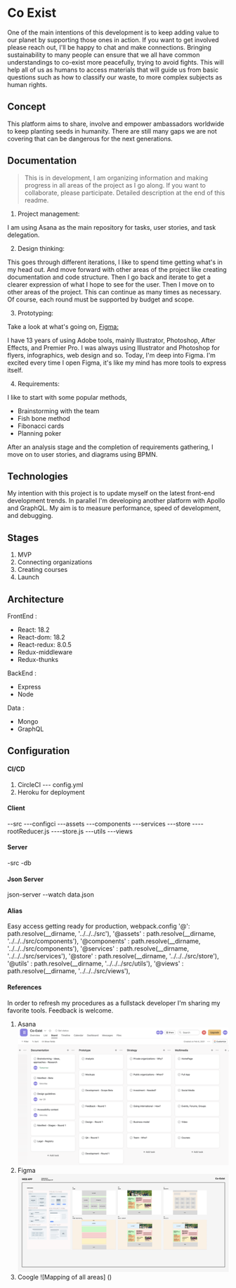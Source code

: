 # Co Exist

One of the main intentions of this development is to keep adding value to our planet by supporting those ones in action. If you want to get involved please reach out, I'll be happy to chat and make connections. Bringing sustainability to many people can ensure that we all have common understandings to co-exist more peacefully, trying to avoid fights. This will help all of us as humans to access materials that will guide us from basic questions such as how to classify our waste, to more complex subjects as human rights.

## Concept
This platform aims to share, involve and empower ambassadors worldwide to keep planting seeds in humanity. There are still many gaps we are not covering that can be dangerous for the next generations.

## Documentation
> This is in development, I am organizing information and making progress in all areas of the project as I go along. If you want to collaborate, please participate.
> Detailed description at the end of this readme.

1. Project management: 

I am using Asana as the main repository for tasks, user stories, and task delegation.

2. Design thinking:

This goes through different iterations, I like to spend time getting what's in my head out. And move forward with other areas of the project like creating documentation and code structure. Then I go back and iterate to get a clearer expression of what I hope to see for the user. Then I move on to other areas of the project. This can continue as many times as necessary. Of course, each round must be supported by budget and scope.

3. Prototyping:

Take a look at what's going on, [Figma:](https://www.figma.com/file/rokr9nLkQuJ2lEihFOhkkb/CO-EXIST?node-id=0%3A1&t=nImrz5aeo4WGxIUA-1)

I have 13 years of using Adobe tools, mainly Illustrator, Photoshop, After Effects, and Premier Pro. I was always using Illustrator and Photoshop for flyers, infographics, web design and so. Today, I'm deep into Figma. I'm excited every time I open Figma, it's like my mind has more tools to express itself.

4. Requirements:

I like to start with some popular methods, 
- Brainstorming with the team
- Fish bone method
- Fibonacci cards
- Planning poker

After an analysis stage and the completion of requirements gathering, I move on to user stories, and diagrams using BPMN.

## Technologies
My intention with this project is to update myself on the latest front-end development trends. In parallel I'm developing another platform with Apollo and GraphQL. My aim is to measure performance, speed of development, and debugging.

## Stages
1. MVP
2. Connecting organizations
3. Creating courses
4. Launch

## Architecture

FrontEnd :
- React: 18.2
- React-dom: 18.2
- React-redux: 8.0.5
- Redux-middleware
- Redux-thunks

BackEnd :
- Express
- Node

Data :
- Mongo
- GraphQL

## Configuration

#### CI/CD
1. CircleCI
--- config.yml
2. Heroku for deployment

#### Client
--src
---configci
---assets
---components
---services
---store
----rootReducer.js
----store.js
---utils
---views

#### Server
-src
-db

#### Json Server
json-server --watch data.json

#### Alias
Easy access getting ready for production, webpack.config
'@': path.resolve(__dirname, '../../../src'),
'@assets' : path.resolve(__dirname, '../../../src/components'),
'@components' : path.resolve(__dirname, '../../../src/components'),
'@services' : path.resolve(__dirname, '../../../src/services'),
'@store' : path.resolve(__dirname, '../../../src/store'),
'@utils' : path.resolve(__dirname, '../../../src/utils'),
'@views' : path.resolve(__dirname, '../../../src/views'),

#### References
In order to refresh my procedures as a fullstack developer I'm sharing my favorite tools. Feedback is welcome.
1. Asana
![Main board](https://github.com/Pacomrm/Co-Exist/blob/project-add-form/assets/Asana_coexist_v1.png)
2. Figma
![Exploration + Mockups + Designs](https://github.com/Pacomrm/Co-Exist/blob/project-add-form/assets/Figma_coexist_v1.png)
3. Coogle
![Mapping of all areas]
()
